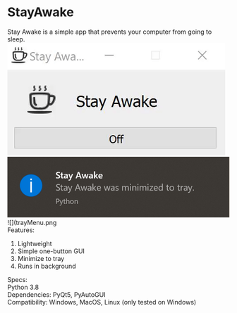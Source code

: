 # StayAwake  
Stay Awake is a simple app that prevents your computer from going to sleep.  
![](app.gif)  
![](trayMessage.png)  
![](trayMenu.png  
Features:  
  1) Lightweight  
  2) Simple one-button GUI  
  3) Minimize to tray  
  4) Runs in background  
  
Specs:  
  Python 3.8  
  Dependencies: PyQt5, PyAutoGUI  
  Compatibility: Windows, MacOS, Linux (only tested on Windows)  
